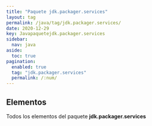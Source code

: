 ```yaml
---
title: "Paquete jdk.packager.services"
layout: tag
permalink: /java/tag/jdk.packager.services/
date: 2020-12-29
key: Javapaquetejdk.packager.services
sidebar: 
  nav: java
aside: 
  toc: true
pagination: 
  enabled: true
  tag: "jdk.packager.services"
  permalink: /:num/
---
```


<h2>Elementos</h2>
Todos los elementos del paquete <strong>jdk.packager.services</strong>
